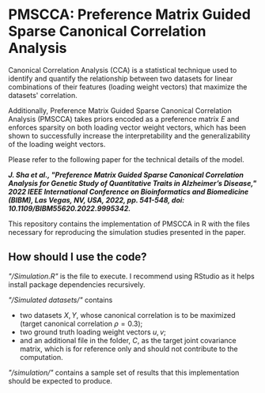 
# PMSCCA: Preference Matrix Guided Sparse Canonical Correlation Analysis

Canonical Correlation Analysis (CCA) is a statistical technique used to identify and quantify the relationship between two datasets for linear combinations of their features (loading weight vectors) that maximize the datasets' correlation. 

Additionally, Preference Matrix Guided Sparse Canonical Correlation Analysis (PMSCCA) takes priors encoded as a preference matrix $E$ and enforces sparsity on both loading vector weight vectors, which has been shown to successfully increase the interpretability and the generalizability of the loading weight vectors.

Please refer to the following paper for the technical details of the model.

***J. Sha et al., "Preference Matrix Guided Sparse Canonical Correlation Analysis for Genetic Study of Quantitative Traits in Alzheimer’s Disease," 2022 IEEE International Conference on Bioinformatics and Biomedicine (BIBM), Las Vegas, NV, USA, 2022, pp. 541-548, doi: 10.1109/BIBM55620.2022.9995342.***

This repository contains the implementation of PMSCCA in R with the files necessary for reproducing the simulation studies presented in the paper.


## How should I use the code?

*"/Simulation.R"* is the file to execute. I recommend using RStudio as it helps install package dependencies recursively.

*"/Simulated datasets/"* contains 
- two datasets $X,Y$, whose canonical correlation is to be maximized (target canonical correlation $\rho=0.3$);
- two ground truth loading weight vectors $u,v$;
- and an additional file in the folder, $C$, as the target joint covariance matrix, which is for reference only and should not contribute to the computation.

*"/simulation/"* contains a sample set of results that this implementation should be expected to produce.
